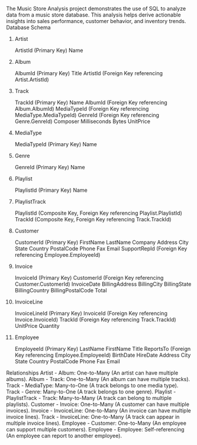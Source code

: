 The Music Store Analysis project demonstrates the use of SQL to analyze data from a music store database. This analysis helps derive actionable insights into sales performance, customer behavior, and inventory trends.
Database Schema
1. Artist

    ArtistId (Primary Key)
    Name

2. Album

    AlbumId (Primary Key)
    Title
    ArtistId (Foreign Key referencing Artist.ArtistId)

3. Track

    TrackId (Primary Key)
    Name
    AlbumId (Foreign Key referencing Album.AlbumId)
    MediaTypeId (Foreign Key referencing MediaType.MediaTypeId)
    GenreId (Foreign Key referencing Genre.GenreId)
    Composer
    Milliseconds
    Bytes
    UnitPrice

4. MediaType

    MediaTypeId (Primary Key)
    Name

5. Genre

    GenreId (Primary Key)
    Name

6. Playlist

    PlaylistId (Primary Key)
    Name

7. PlaylistTrack

    PlaylistId (Composite Key, Foreign Key referencing Playlist.PlaylistId)
    TrackId (Composite Key, Foreign Key referencing Track.TrackId)

8. Customer

    CustomerId (Primary Key)
    FirstName
    LastName
    Company
    Address
    City
    State
    Country
    PostalCode
    Phone
    Fax
    Email
    SupportRepId (Foreign Key referencing Employee.EmployeeId)

9. Invoice

    InvoiceId (Primary Key)
    CustomerId (Foreign Key referencing Customer.CustomerId)
    InvoiceDate
    BillingAddress
    BillingCity
    BillingState
    BillingCountry
    BillingPostalCode
    Total

10. InvoiceLine

    InvoiceLineId (Primary Key)
    InvoiceId (Foreign Key referencing Invoice.InvoiceId)
    TrackId (Foreign Key referencing Track.TrackId)
    UnitPrice
    Quantity

11. Employee

    EmployeeId (Primary Key)
    LastName
    FirstName
    Title
    ReportsTo (Foreign Key referencing Employee.EmployeeId)
    BirthDate
    HireDate
    Address
    City
    State
    Country
    PostalCode
    Phone
    Fax
    Email

Relationships
Artist - Album: One-to-Many (An artist can have multiple albums).
Album - Track: One-to-Many (An album can have multiple tracks).
Track - MediaType: Many-to-One (A track belongs to one media type).
Track - Genre: Many-to-One (A track belongs to one genre).
Playlist - PlaylistTrack - Track: Many-to-Many (A track can belong to multiple playlists).
Customer - Invoice: One-to-Many (A customer can have multiple invoices).
Invoice - InvoiceLine: One-to-Many (An invoice can have multiple invoice lines).
Track - InvoiceLine: One-to-Many (A track can appear in multiple invoice lines).
Employee - Customer: One-to-Many (An employee can support multiple customers).
Employee - Employee: Self-referencing (An employee can report to another employee).
